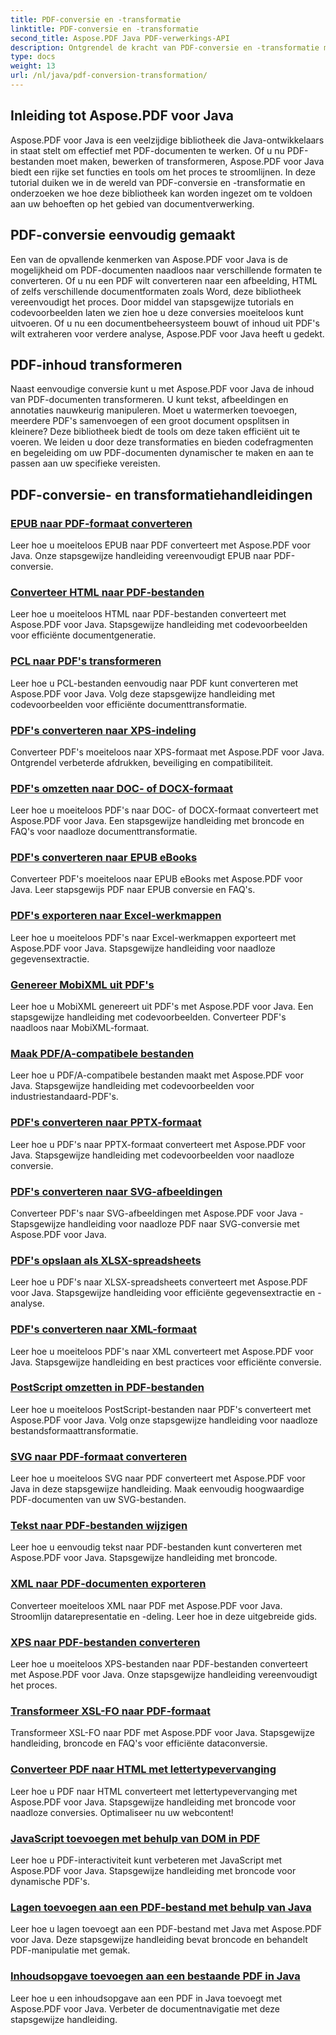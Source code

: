 ```yaml
---
title: PDF-conversie en -transformatie
linktitle: PDF-conversie en -transformatie
second_title: Aspose.PDF Java PDF-verwerkings-API
description: Ontgrendel de kracht van PDF-conversie en -transformatie met Aspose.PDF voor Java - Uitgebreide tutorials voor ontwikkelaars. Verbeter uw PDF-verwerkingsvaardigheden vandaag nog!
type: docs
weight: 13
url: /nl/java/pdf-conversion-transformation/
---
```


## Inleiding tot Aspose.PDF voor Java

Aspose.PDF voor Java is een veelzijdige bibliotheek die Java-ontwikkelaars in staat stelt om effectief met PDF-documenten te werken. Of u nu PDF-bestanden moet maken, bewerken of transformeren, Aspose.PDF voor Java biedt een rijke set functies en tools om het proces te stroomlijnen. In deze tutorial duiken we in de wereld van PDF-conversie en -transformatie en onderzoeken we hoe deze bibliotheek kan worden ingezet om te voldoen aan uw behoeften op het gebied van documentverwerking.

## PDF-conversie eenvoudig gemaakt

Een van de opvallende kenmerken van Aspose.PDF voor Java is de mogelijkheid om PDF-documenten naadloos naar verschillende formaten te converteren. Of u nu een PDF wilt converteren naar een afbeelding, HTML of zelfs verschillende documentformaten zoals Word, deze bibliotheek vereenvoudigt het proces. Door middel van stapsgewijze tutorials en codevoorbeelden laten we zien hoe u deze conversies moeiteloos kunt uitvoeren. Of u nu een documentbeheersysteem bouwt of inhoud uit PDF's wilt extraheren voor verdere analyse, Aspose.PDF voor Java heeft u gedekt.

## PDF-inhoud transformeren

Naast eenvoudige conversie kunt u met Aspose.PDF voor Java de inhoud van PDF-documenten transformeren. U kunt tekst, afbeeldingen en annotaties nauwkeurig manipuleren. Moet u watermerken toevoegen, meerdere PDF's samenvoegen of een groot document opsplitsen in kleinere? Deze bibliotheek biedt de tools om deze taken efficiënt uit te voeren. We leiden u door deze transformaties en bieden codefragmenten en begeleiding om uw PDF-documenten dynamischer te maken en aan te passen aan uw specifieke vereisten.

## PDF-conversie- en transformatiehandleidingen
### [EPUB naar PDF-formaat converteren](./convert-epub-to-pdf-format/)
Leer hoe u moeiteloos EPUB naar PDF converteert met Aspose.PDF voor Java. Onze stapsgewijze handleiding vereenvoudigt EPUB naar PDF-conversie.
### [Converteer HTML naar PDF-bestanden](./convert-html-to-pdf-files/)
Leer hoe u moeiteloos HTML naar PDF-bestanden converteert met Aspose.PDF voor Java. Stapsgewijze handleiding met codevoorbeelden voor efficiënte documentgeneratie.
### [PCL naar PDF's transformeren](./transform-pcl-to-pdfs/)
Leer hoe u PCL-bestanden eenvoudig naar PDF kunt converteren met Aspose.PDF voor Java. Volg deze stapsgewijze handleiding met codevoorbeelden voor efficiënte documenttransformatie.
### [PDF's converteren naar XPS-indeling](./convert-pdfs-to-xps-format/)
Converteer PDF's moeiteloos naar XPS-formaat met Aspose.PDF voor Java. Ontgrendel verbeterde afdrukken, beveiliging en compatibiliteit.
### [PDF's omzetten naar DOC- of DOCX-formaat](./change-pdfs-to-doc-or-docx-format/)
Leer hoe u moeiteloos PDF's naar DOC- of DOCX-formaat converteert met Aspose.PDF voor Java. Een stapsgewijze handleiding met broncode en FAQ's voor naadloze documenttransformatie.
### [PDF's converteren naar EPUB eBooks](./convert-pdfs-to-epub-ebooks/)
Converteer PDF's moeiteloos naar EPUB eBooks met Aspose.PDF voor Java. Leer stapsgewijs PDF naar EPUB conversie en FAQ's.
### [PDF's exporteren naar Excel-werkmappen](./export-pdfs-to-excel-workbooks/)
Leer hoe u moeiteloos PDF's naar Excel-werkmappen exporteert met Aspose.PDF voor Java. Stapsgewijze handleiding voor naadloze gegevensextractie.
### [Genereer MobiXML uit PDF's](./generate-mobixml-from-pdfs/)
Leer hoe u MobiXML genereert uit PDF's met Aspose.PDF voor Java. Een stapsgewijze handleiding met codevoorbeelden. Converteer PDF's naadloos naar MobiXML-formaat.
### [Maak PDF/A-compatibele bestanden](./create-pdfa-compliant-files/)
Leer hoe u PDF/A-compatibele bestanden maakt met Aspose.PDF voor Java. Stapsgewijze handleiding met codevoorbeelden voor industriestandaard-PDF's.
### [PDF's converteren naar PPTX-formaat](./convert-pdfs-to-pptx-format/)
Leer hoe u PDF's naar PPTX-formaat converteert met Aspose.PDF voor Java. Stapsgewijze handleiding met codevoorbeelden voor naadloze conversie.
### [PDF's converteren naar SVG-afbeeldingen](./convert-pdfs-to-svg-images/)
Converteer PDF's naar SVG-afbeeldingen met Aspose.PDF voor Java - Stapsgewijze handleiding voor naadloze PDF naar SVG-conversie met Aspose.PDF voor Java.
### [PDF's opslaan als XLSX-spreadsheets](./save-pdfs-as-xlsx-spreadsheets/)
Leer hoe u PDF's naar XLSX-spreadsheets converteert met Aspose.PDF voor Java. Stapsgewijze handleiding voor efficiënte gegevensextractie en -analyse.
### [PDF's converteren naar XML-formaat](./convert-pdfs-to-xml-format/)
Leer hoe u moeiteloos PDF's naar XML converteert met Aspose.PDF voor Java. Stapsgewijze handleiding en best practices voor efficiënte conversie.
### [PostScript omzetten in PDF-bestanden](./turn-postscript-into-pdf-files/)
Leer hoe u moeiteloos PostScript-bestanden naar PDF's converteert met Aspose.PDF voor Java. Volg onze stapsgewijze handleiding voor naadloze bestandsformaattransformatie.
### [SVG naar PDF-formaat converteren](./convert-svg-to-pdf-format/)
Leer hoe u moeiteloos SVG naar PDF converteert met Aspose.PDF voor Java in deze stapsgewijze handleiding. Maak eenvoudig hoogwaardige PDF-documenten van uw SVG-bestanden.
### [Tekst naar PDF-bestanden wijzigen](./change-text-to-pdf-files/)
Leer hoe u eenvoudig tekst naar PDF-bestanden kunt converteren met Aspose.PDF voor Java. Stapsgewijze handleiding met broncode.
### [XML naar PDF-documenten exporteren](./export-xml-to-pdf-documents/)
Converteer moeiteloos XML naar PDF met Aspose.PDF voor Java. Stroomlijn datarepresentatie en -deling. Leer hoe in deze uitgebreide gids.
### [XPS naar PDF-bestanden converteren](./convert-xps-to-pdf-files/)
Leer hoe u moeiteloos XPS-bestanden naar PDF-bestanden converteert met Aspose.PDF voor Java. Onze stapsgewijze handleiding vereenvoudigt het proces.
### [Transformeer XSL-FO naar PDF-formaat](./transform-xsl-fo-to-pdf-format/)
Transformeer XSL-FO naar PDF met Aspose.PDF voor Java. Stapsgewijze handleiding, broncode en FAQ's voor efficiënte dataconversie.
### [Converteer PDF naar HTML met lettertypevervanging](./convert-pdf-to-html-with-font-substitution/)
Leer hoe u PDF naar HTML converteert met lettertypevervanging met Aspose.PDF voor Java. Stapsgewijze handleiding met broncode voor naadloze conversies. Optimaliseer nu uw webcontent!
### [JavaScript toevoegen met behulp van DOM in PDF](./adding-javascript-using-dom-in-pdf/)
Leer hoe u PDF-interactiviteit kunt verbeteren met JavaScript met Aspose.PDF voor Java. Stapsgewijze handleiding met broncode voor dynamische PDF's.
### [Lagen toevoegen aan een PDF-bestand met behulp van Java](./add-layers-to-pdf-file-using-java/)
Leer hoe u lagen toevoegt aan een PDF-bestand met Java met Aspose.PDF voor Java. Deze stapsgewijze handleiding bevat broncode en behandelt PDF-manipulatie met gemak.
### [Inhoudsopgave toevoegen aan een bestaande PDF in Java](./add-table-of-contents-to-existing-pdf-in-java/)
Leer hoe u een inhoudsopgave aan een PDF in Java toevoegt met Aspose.PDF voor Java. Verbeter de documentnavigatie met deze stapsgewijze handleiding.